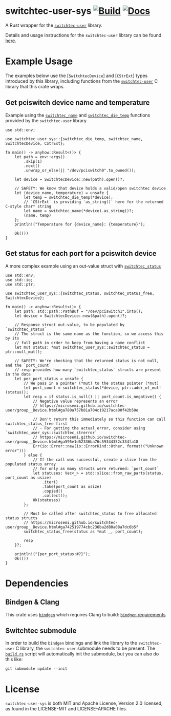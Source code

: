 # switchtec-user-sys [![Build](https://img.shields.io/github/workflow/status/thepacketgeek/switchtec-user-sys/ci-build?logo=github)](https://github.com/thepacketgeek/switchtec-user-sys/actions/workflows/ci-build.yml) [![Docs](https://img.shields.io/docsrs/switchtec-user-sys?logo=rust)](https://docs.rs/crate/switchtec-user-sys/latest)

A Rust wrapper for the [`switchtec-user`](https://github.com/Microsemi/switchtec-user) library.

Details and usage instructions for the `switchtec-user` library can be found [here](https://microsemi.github.io/switchtec-user/index.html).


# Example Usage
The examples below use the [`SwitchtecDevice`] and [`CStrExt`] types introduced by this library, including functions from the [`switchtec-user`](https://github.com/Microsemi/switchtec-user) C library that this crate wraps.

## Get pciswitch device name and temperature
Example using the [`switchtec_name`](https://microsemi.github.io/switchtec-user/group__Device.html#ga8d416a587f5e37e818ee937bd0c0dab1) and [`switchtec_die_temp`](https://microsemi.github.io/switchtec-user/group__Misc.html#ga56317f0a31a83eb896e4a987dbd645df) functions provided by the `switchtec-user` library

```rust,no_run
use std::env;

use switchtec_user_sys::{switchtec_die_temp, switchtec_name, SwitchtecDevice, CStrExt};

fn main() -> anyhow::Result<()> {
    let path = env::args()
        .skip(1)
        .next()
        .unwrap_or_else(|| "/dev/pciswitch0".to_owned());

    let device = SwitchtecDevice::new(path).open()?;

    // SAFETY: We know that device holds a valid/open switchtec device
    let (device_name, temperature) = unsafe {
        let temp = switchtec_die_temp(*device);
        // `CStrExt` is providing `as_string()` here for the returned C-style char* string
        let name = switchtec_name(*device).as_string()?;
        (name, temp)
    };
    println!("Temperature for {device_name}: {temperature}");

    Ok(())
}
```

## Get status for each port for a pciswitch device
A more complex example using an out-value struct with [`switchtec_status`](https://microsemi.github.io/switchtec-user/group__Device.html#ga780a757b81a704c19217aca00f42b50e)

```rust,no_run
use std::env;
use std::io;
use std::ptr;

use switchtec_user_sys::{switchtec_status, switchtec_status_free, SwitchtecDevice};

fn main() -> anyhow::Result<()> {
    let path: std::path::PathBuf = "/dev/pciswitch1".into();
    let device = SwitchtecDevice::new(&path).open()?;

    // Response struct out-value, to be populated by `switchtec_status`
    // The struct is the same name as the function, so we access this by its
    // full path in order to keep from having a name conflict
    let mut status: *mut switchtec_user_sys::switchtec_status = ptr::null_mut();

    // SAFETY: We're checking that the returned status is not null, and the `port_count`
    // resp provides how many `switchtec_status` structs are present in the data
    let per_port_status = unsafe {
        // We pass in a pointer (*mut) to the status pointer (*mut)
        let port_count = switchtec_status(*device, ptr::addr_of_mut!(status));
        let resp = if status.is_null() || port_count.is_negative() {
            // Negative value represents an error
            // https://microsemi.github.io/switchtec-user/group__Device.html#ga780a757b81a704c19217aca00f42b50e

            // Don't return this immediately so this function can call switchtec_status_free first
            // - For getting the actual error, consider using `switchtec_user_sys::switchtec_strerror`
            // https://microsemi.github.io/switchtec-user/group__Device.html#ga595e1d62336ba76c59344352c334fa18
            Err(io::Error::new(io::ErrorKind::Other, format!("Unknown error")))
        } else {
            // If the call was successful, create a slice from the populated status array
            // for only as many structs were returned: `port_count`
            let statuses: Vec<_> = std::slice::from_raw_parts(status, port_count as usize)
                .iter()
                .take(port_count as usize)
                .copied()
                .collect();
            Ok(statuses)
        };

        // Must be called after switchtec_status to free allocated status structs
        // https://microsemi.github.io/switchtec-user/group__Device.html#ga742519774cbc236ba2d80a08a7dc6b5f
        switchtec_status_free(status as *mut _, port_count);

        resp
    }?;

    println!("{per_port_status:#?}");
    Ok(())
}
```

# Dependencies

## Bindgen & Clang
This crate uses [`bindgen`](https://github.com/rust-lang/rust-bindgen) which requires Clang to build: [`bindgen` requirements](https://rust-lang.github.io/rust-bindgen/requirements.html)

## Switchtec submodule
In order to build the `bindgen` bindings and link the library to the `switchtec-user` C library, the `switchtec-user` submodule needs to be present. The [`build.rs`](build.rs) script will automatically init the submodule, but you can also do this like:

```ignore
git submodule update --init
```

# License

`switchtec-user-sys` is both MIT and Apache License, Version 2.0 licensed, as found
in the LICENSE-MIT and LICENSE-APACHE files.